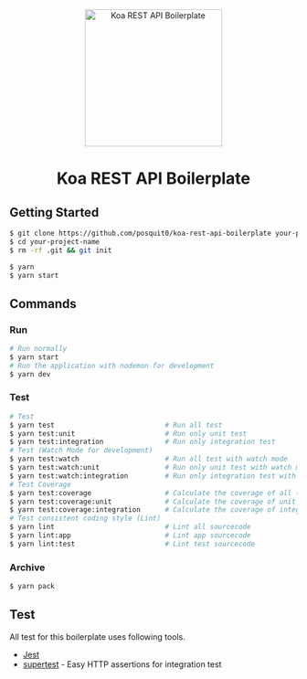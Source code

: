 <div align="center">
  <a href="https://github.com/posquit0/koa-rest-api-boilerplate" title="Koa REST API Boilerplate">
    <img alt="Koa REST API Boilerplate" src="http://crocodillon.com/images/blog/2015/asynchronous-callbacks-in-koa--twitter.png" width="240px" />
  </a>
  <br />
  <h1>Koa REST API Boilerplate</h1>
</div>


## Getting Started

```zsh
$ git clone https://github.com/posquit0/koa-rest-api-boilerplate your-project-name
$ cd your-project-name
$ rm -rf .git && git init
```

```zsh
$ yarn
$ yarn start
```


## Commands

### Run

```zsh
# Run normally
$ yarn start
# Run the application with nodemon for development
$ yarn dev
```

### Test

```zsh
# Test
$ yarn test                           # Run all test
$ yarn test:unit                      # Run only unit test
$ yarn test:integration               # Run only integration test
# Test (Watch Mode for development)
$ yarn test:watch                     # Run all test with watch mode
$ yarn test:watch:unit                # Run only unit test with watch mode
$ yarn test:watch:integration         # Run only integration test with watch mode
# Test Coverage
$ yarn test:coverage                  # Calculate the coverage of all test
$ yarn test:coverage:unit             # Calculate the coverage of unit test
$ yarn test:coverage:integration      # Calculate the coverage of integration test
# Test consistent coding style (Lint)
$ yarn lint                           # Lint all sourcecode
$ yarn lint:app                       # Lint app sourcecode
$ yarn lint:test                      # Lint test sourcecode
```

### Archive

```zsh
$ yarn pack
```


## Test

All test for this boilerplate uses following tools.

- [Jest](https://github.com/facebook/jest)
- [supertest](https://github.com/visionmedia/supertest) - Easy HTTP assertions for integration test

